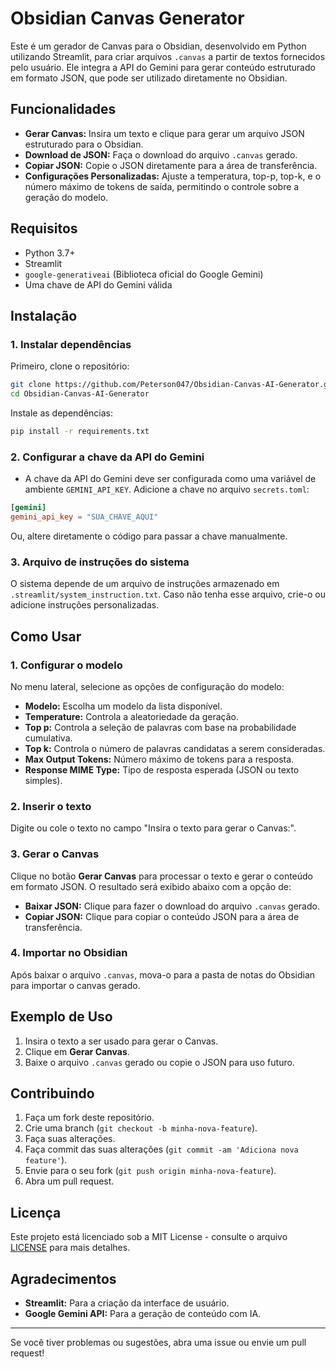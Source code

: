 # Obsidian Canvas Generator

Este é um gerador de Canvas para o Obsidian, desenvolvido em Python utilizando Streamlit, para criar arquivos `.canvas` a partir de textos fornecidos pelo usuário. Ele integra a API do Gemini para gerar conteúdo estruturado em formato JSON, que pode ser utilizado diretamente no Obsidian.

## Funcionalidades

- **Gerar Canvas:** Insira um texto e clique para gerar um arquivo JSON estruturado para o Obsidian.
- **Download de JSON:** Faça o download do arquivo `.canvas` gerado.
- **Copiar JSON:** Copie o JSON diretamente para a área de transferência.
- **Configurações Personalizadas:** Ajuste a temperatura, top-p, top-k, e o número máximo de tokens de saída, permitindo o controle sobre a geração do modelo.

## Requisitos

- Python 3.7+
- Streamlit
- `google-generativeai` (Biblioteca oficial do Google Gemini)
- Uma chave de API do Gemini válida

## Instalação

### 1. Instalar dependências

Primeiro, clone o repositório:

```bash
git clone https://github.com/Peterson047/Obsidian-Canvas-AI-Generator.git
cd Obsidian-Canvas-AI-Generator
```

Instale as dependências:

```bash
pip install -r requirements.txt
```

### 2. Configurar a chave da API do Gemini

- A chave da API do Gemini deve ser configurada como uma variável de ambiente `GEMINI_API_KEY`. Adicione a chave no arquivo `secrets.toml`:

```toml
[gemini]
gemini_api_key = "SUA_CHAVE_AQUI"
```

Ou, altere diretamente o código para passar a chave manualmente.

### 3. Arquivo de instruções do sistema

O sistema depende de um arquivo de instruções armazenado em `.streamlit/system_instruction.txt`. Caso não tenha esse arquivo, crie-o ou adicione instruções personalizadas.

## Como Usar

### 1. Configurar o modelo

No menu lateral, selecione as opções de configuração do modelo:
- **Modelo:** Escolha um modelo da lista disponível.
- **Temperature:** Controla a aleatoriedade da geração.
- **Top p:** Controla a seleção de palavras com base na probabilidade cumulativa.
- **Top k:** Controla o número de palavras candidatas a serem consideradas.
- **Max Output Tokens:** Número máximo de tokens para a resposta.
- **Response MIME Type:** Tipo de resposta esperada (JSON ou texto simples).

### 2. Inserir o texto

Digite ou cole o texto no campo "Insira o texto para gerar o Canvas:".

### 3. Gerar o Canvas

Clique no botão **Gerar Canvas** para processar o texto e gerar o conteúdo em formato JSON. O resultado será exibido abaixo com a opção de:
- **Baixar JSON:** Clique para fazer o download do arquivo `.canvas` gerado.
- **Copiar JSON:** Clique para copiar o conteúdo JSON para a área de transferência.

### 4. Importar no Obsidian

Após baixar o arquivo `.canvas`, mova-o para a pasta de notas do Obsidian para importar o canvas gerado.

## Exemplo de Uso

1. Insira o texto a ser usado para gerar o Canvas.
2. Clique em **Gerar Canvas**.
3. Baixe o arquivo `.canvas` gerado ou copie o JSON para uso futuro.

## Contribuindo

1. Faça um fork deste repositório.
2. Crie uma branch (`git checkout -b minha-nova-feature`).
3. Faça suas alterações.
4. Faça commit das suas alterações (`git commit -am 'Adiciona nova feature'`).
5. Envie para o seu fork (`git push origin minha-nova-feature`).
6. Abra um pull request.

## Licença

Este projeto está licenciado sob a MIT License - consulte o arquivo [LICENSE](LICENSE) para mais detalhes.

## Agradecimentos

- **Streamlit:** Para a criação da interface de usuário.
- **Google Gemini API:** Para a geração de conteúdo com IA.

---

Se você tiver problemas ou sugestões, abra uma issue ou envie um pull request!
